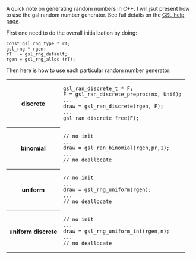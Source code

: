 A quick note on generating random numbers in C++. I will jsut present how to use the gsl random number generator. See full details on the [GSL help page](http://www.gnu.org/software/gsl/manual/html_node/Random-Number-Distributions.html#Random-Number-Distributions).

First one need to do the overall initialization by doing:

<pre><code class="cpp">const gsl_rng_type * rT;
gsl_rng * rgen;
rT   = gsl_rng_default;
rgen = gsl_rng_alloc (rT);
</code></pre>

Then here is how to use each particular random number generator:


<table class="table table-hover">

<tr><th>discrete</th><td><pre><code class="cpp">gsl_ran_discrete_t * F;
F = gsl_ran_discrete_preproc(nx, Unif);
...
draw = gsl_ran_discrete(rgen, F);
...
gsl_ran_discrete_free(F);
</code></pre></td></tr>


<tr><th>binomial</th><td>
<pre><code class="cpp">// no init
...
draw = gsl_ran_binomial(rgen,pr,1);
...
// no deallocate
</code></pre></td></tr>


<tr><th>uniform</th><td><pre><code class="cpp">// no init
...
draw = gsl_rng_uniform(rgen);
...
// no deallocate
</code></pre></td></tr>


<tr><th>uniform discrete</th><td><pre><code class="cpp">// no init
...
draw = gsl_rng_uniform_int(rgen,n);
...
// no deallocate
</code></pre></td></tr>



</table>

